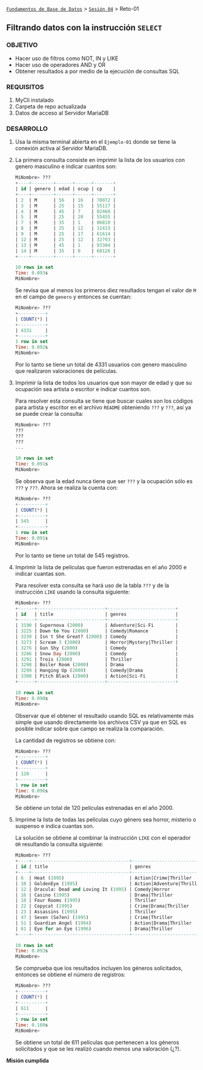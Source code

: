 [`Fundamentos de Base de Datos`](../../Readme.md) > [`Sesión 04`](../Readme.md) > Reto-01
## Filtrando datos con la instrucción `SELECT`

### OBJETIVO
- Hacer uso de filtros como NOT, IN y LIKE
- Hacer uso de operadores AND y OR
- Obtener resultados a por medio de la ejecución de consultas SQL

### REQUISITOS
1. MyCli instalado
1. Carpeta de repo actualizada
1. Datos de acceso al Servidor MariaDB

### DESARROLLO
1. Usa la misma terminal abierta en el `Ejemplo-01` donde se tiene la conexión activa al Servidor MariaDB.

1. La primera consulta consiste en imprimir la lista de los usuarios con genero masculino e indicar cuantos son:
   ```sql
   MiNombre> ???
   +----+--------+------+------+-------+
   | id | genero | edad | ocup | cp    |
   +----+--------+------+------+-------+
   | 2  | M      | 56   | 16   | 70072 |
   | 3  | M      | 25   | 15   | 55117 |
   | 4  | M      | 45   | 7    | 02460 |
   | 5  | M      | 25   | 20   | 55455 |
   | 7  | M      | 35   | 1    | 06810 |
   | 8  | M      | 25   | 12   | 11413 |
   | 9  | M      | 25   | 17   | 61614 |
   | 12 | M      | 25   | 12   | 32793 |
   | 13 | M      | 45   | 1    | 93304 |
   | 14 | M      | 35   | 0    | 60126 |
   +----+--------+------+------+-------+

   10 rows in set
   Time: 0.093s
   MiNombre>  
   ```
   Se revisa que al menos los primeros diez resultados tengan el valor de `M` en el campo de `genero` y entonces se cuentan:
   ```sql
   MiNombre> ???
   +----------+
   | COUNT(*) |
   +----------+
   | 4331     |
   +----------+
   1 row in set
   Time: 0.092s
   MiNombre>  
   ```
   Por lo tanto se tiene un total de 4331 usuarios con genero masculino que realizaron valoraciones de películas.

1. Imprimir la lista de todos los usuarios que son mayor de edad y que su ocupación sea artista o escritor e indicar cuantos son.

   Para resolver esta consulta se tiene que buscar cuales son los códigos para artista y escritor en el archivo `README` obteniendo `???` y `???`, así ya se puede crear la consulta:
   ```sql
   MiNombre> ???
   ???
   ???
   ???
   ...

   10 rows in set
   Time: 0.091s
   MiNombre>  
   ```
   Se observa que la edad nunca tiene que ser `???` y la ocupación sólo es `???` y `???`. Ahora se realiza la cuenta con:
   ```sql
   MiNombre> ???
   +----------+
   | COUNT(*) |
   +----------+
   | 545      |
   +----------+
   1 row in set
   Time: 0.091s
   MiNombre>  
   ```
   Por lo tanto se tiene un total de 545 registros.

1. Imprimir la lista de películas que fueron estrenadas en el año 2000 e indicar cuantas son.

   Para resolver esta consulta se hará uso de la tabla `???` y de la instrucción `LIKE` usando la consulta siguiente:
   ```sql
   MiNombre> ???
   +------+-------------------------+-------------------------+
   | id   | title                   | genres                  |
   +------+-------------------------+-------------------------+
   | 3190 | Supernova (2000)        | Adventure|Sci-Fi        |
   | 3225 | Down to You (2000)      | Comedy|Romance          |
   | 3239 | Isn t She Great? (2000) | Comedy                  |
   | 3273 | Scream 3 (2000)         | Horror|Mystery|Thriller |
   | 3276 | Gun Shy (2000)          | Comedy                  |
   | 3286 | Snow Day (2000)         | Comedy                  |
   | 3291 | Trois (2000)            | Thriller                |
   | 3298 | Boiler Room (2000)      | Drama                   |
   | 3299 | Hanging Up (2000)       | Comedy|Drama            |
   | 3300 | Pitch Black (2000)      | Action|Sci-Fi           |
   +------+-------------------------+-------------------------+

   10 rows in set
   Time: 0.090s
   MiNombre>  
   ```
   Observar que el obtener el resultado usando SQL es relativamente más simple que usando directamente los archivos CSV ya que en SQL es posible indicar sobre que campo se realiza la comparación.

   La cantidad de registros se obtiene con:
   ```sql
   MiNombre> ???
   +----------+
   | COUNT(*) |
   +----------+
   | 120      |
   +----------+
   1 row in set
   Time: 0.096s
   MiNombre>  
   ```
   Se obtiene un total de 120 películas estrenadas en el año 2000.

1. Imprime la lista de todas las películas cuyo género sea horror, misterio o suspenso e indica cuantas son.

   La solución se obtiene al combinar la instrucción `LIKE` con el operador `OR` resultando la consulta siguiente:
   ```sql
   MiNombre> ???
   +----+------------------------------------+---------------------------+
   | id | title                              | genres                    |
   +----+------------------------------------+---------------------------+
   | 6  | Heat (1995)                        | Action|Crime|Thriller     |
   | 10 | GoldenEye (1995)                   | Action|Adventure|Thriller |
   | 12 | Dracula: Dead and Loving It (1995) | Comedy|Horror             |
   | 16 | Casino (1995)                      | Drama|Thriller            |
   | 18 | Four Rooms (1995)                  | Thriller                  |
   | 22 | Copycat (1995)                     | Crime|Drama|Thriller      |
   | 23 | Assassins (1995)                   | Thriller                  |
   | 47 | Seven (Se7en) (1995)               | Crime|Thriller            |
   | 51 | Guardian Angel (1994)              | Action|Drama|Thriller     |
   | 61 | Eye for an Eye (1996)              | Drama|Thriller            |
   +----+------------------------------------+---------------------------+

   10 rows in set
   Time: 0.093s
   MiNombre>  
   ```
   Se comprueba que los resultados incluyen los géneros solicitados, entonces se obtiene el número de registros:
   ```sql
   MiNombre> ???
   +----------+
   | COUNT(*) |
   +----------+
   | 611      |
   +----------+
   1 row in set
   Time: 0.108s
   MiNombre>  
   ```
   Se obtiene un total de 611 películas que pertenecen a los géneros solicitados y que se les realizó cuando menos una valoración (¿?).

__Misión cumplida__
